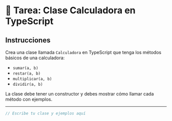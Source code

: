 
# 📝 Tarea: Clase Calculadora en TypeScript

## Instrucciones
Crea una clase llamada `Calculadora` en TypeScript que tenga los métodos básicos de una calculadora:
- `sumar(a, b)`
- `restar(a, b)`
- `multiplicar(a, b)`
- `dividir(a, b)`

La clase debe tener un constructor y debes mostrar cómo llamar cada método con ejemplos.

---

```typescript
// Escribe tu clase y ejemplos aquí

```